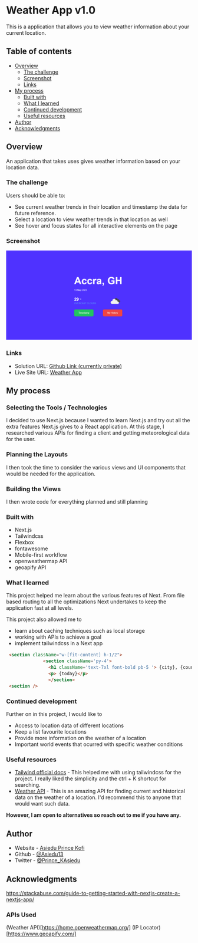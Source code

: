 # Weather App v1.0


This is a application that allows you to view weather information about your current location. 

## Table of contents

- [Overview](#overview)
  - [The challenge](#the-challenge)
  - [Screenshot](#screenshot)
  - [Links](#links)
- [My process](#my-process)
  - [Built with](#built-with)
  - [What I learned](#what-i-learned)
  - [Continued development](#continued-development)
  - [Useful resources](#useful-resources)
- [Author](#author)
- [Acknowledgments](#acknowledgments)

## Overview
An application that takes uses gives weather information based on your location data.
### The challenge

Users should be able to:

- See current weather trends in their location and timestamp the data for future reference.
- Select a location to view weather trends in that location as well
- See hover and focus states for all interactive elements on the page


### Screenshot

![The Solution](./public/weather-snap.png)

### Links

- Solution URL: [Github Link (currently private)](https://github.com/Asiedu13/weather-app)
- Live Site URL: [Weather App](https://weather-app-asiedu13.vercel.app/)

## My process
### Selecting the Tools / Technologies
I decided to use Next.js because I wanted to learn Next.js and try out all the extra features Next.js gives to a React application.
At this stage, I researched various APIs for finding a client and getting meteorological data for the user.

### Planning the Layouts
I then took the time to consider the various views and UI components that would be needed for the application.

### Building the Views 
I then wrote code for everything planned and still planning
### Built with

- Next.js
- Tailwindcss
- Flexbox
- fontawesome
- Mobile-first workflow
- openweathermap API
- geoapify API

### What I learned

This project helped me learn about the various features of Next. From file based routing to all the optimizations Next undertakes to keep the application fast at all levels.

This project also allowed me to
- learn about caching techniques such as local storage
- working with APIs to achieve a goal
- implement tailwindcss in a Next app



```html
 <section className="w-[fit-content] h-1/2">
              <section className='py-4'>
                <h1 className='text-7xl font-bold pb-5 '> {city}, {country_code}</h1>
                <p> {today}</p>
                </section>
 <section />
```


### Continued development
Further on in this project, I would like to
- Access to location data of different locations
- Keep a list favourite locations
- Provide more information on the weather of a location
- Important world events that ocurred with specific weather conditions

### Useful resources

- [Tailwind official docs](https://tailwindcss.com/docs/installation) - This helped me with using tailwindcss for the project. I really liked the simplicity and the ctrl + K shortcut for searching.
- [Weather API](https://home.openweathermap.org/) - This is an amazing API for finding current and historical data on the weather of a location. I'd recommend this to anyone that would want such data. 

**However, I am open to alternatives so reach out to me if you have any.**


## Author

- Website - [Asiedu Prince Kofi](Asiedu13.github.io)
- Github - [@Asiedu13](https://github.com/Asiedu13)
- Twitter - [@Prince_KAsiedu](https://www.twitter.com/Prince_KAsiedu)

## Acknowledgments

https://stackabuse.com/guide-to-getting-started-with-nextjs-create-a-nextjs-app/

### APIs Used
(Weather API)[https://home.openweathermap.org/]
(IP Locator)[https://www.geoapify.com/]
